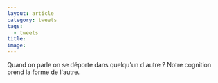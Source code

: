 ```yaml
---
layout: article
category: tweets
tags:
  - tweets
title: 
image:
---
```


Quand on parle on se déporte dans quelqu'un d'autre ? Notre cognition prend la forme de l'autre.